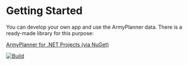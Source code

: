 # Getting Started

You can develop your own app and use the ArmyPlanner data. There is a ready-made library for this purpose:

[ArmyPlanner for .NET Projects (via NuGet)](https://www.nuget.org/packages/ArmyPlanner)

[![Build](https://github.com/lk-code/armyplanner-core/actions/workflows/net-build.yml/badge.svg)](https://github.com/lk-code/armyplanner-core/actions/workflows/net-build.yml)